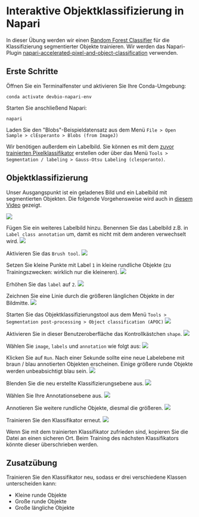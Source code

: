 # Interaktive Objektklassifizierung in Napari

In dieser Übung werden wir einen [Random Forest Classifier](https://en.wikipedia.org/wiki/Random_forest) für die Klassifizierung segmentierter Objekte trainieren. 
Wir werden das Napari-Plugin [napari-accelerated-pixel-and-object-classification](https://www.napari-hub.org/plugins/napari-accelerated-pixel-and-object-classification) verwenden.

## Erste Schritte

Öffnen Sie ein Terminalfenster und aktivieren Sie Ihre Conda-Umgebung:

```
conda activate devbio-napari-env
```

Starten Sie anschließend Napari:

```
napari
```

Laden Sie den "Blobs"-Beispieldatensatz aus dem Menü `File > Open Sample > clEsperanto > Blobs (from ImageJ)`

Wir benötigen außerdem ein Labelbild. Sie können es mit dem [zuvor trainierten Pixelklassifikator](machine_learning:pixel_classification) erstellen 
oder über das Menü `Tools > Segmentation / labeling > Gauss-Otsu Labeling (clesperanto)`.

## Objektklassifizierung

Unser Ausgangspunkt ist ein geladenes Bild und ein Labelbild mit segmentierten Objekten. Die folgende Vorgehensweise wird auch in [diesem Video](apoc_object_classification.mp4) gezeigt.

![](apoc21.png)

Fügen Sie ein weiteres Labelbild hinzu. Benennen Sie das Labelbild z.B. in `Label class annotation` um, damit es nicht mit dem anderen verwechselt wird.
![](apoc22.png)

Aktivieren Sie das `Brush tool`.
![](apoc23.png)

Setzen Sie kleine Punkte mit Label `1` in kleine rundliche Objekte (zu Trainingszwecken: wirklich nur die kleineren).
![](apoc24.png)

Erhöhen Sie das `label` auf `2`.
![](apoc25.png)

Zeichnen Sie eine Linie durch die größeren länglichen Objekte in der Bildmitte.
![](apoc26.png)

Starten Sie das Objektklassifizierungstool aus dem Menü `Tools > Segmentation post-processing > Object classification (APOC)`
![](apoc27.png)

Aktivieren Sie in dieser Benutzeroberfläche das Kontrollkästchen `shape`.
![](apoc28.png)

Wählen Sie `image`, `labels` und `annotation` wie folgt aus:
![](apoc29.png)

Klicken Sie auf `Run`. Nach einer Sekunde sollte eine neue Labelebene mit braun / blau annotierten Objekten erscheinen. Einige größere runde Objekte werden unbeabsichtigt blau sein.
![](apoc30.png)

Blenden Sie die neu erstellte Klassifizierungsebene aus.
![](apoc31.png)

Wählen Sie Ihre Annotationsebene aus.
![](apoc32.png)

Annotieren Sie weitere rundliche Objekte, diesmal die größeren.
![](apoc33.png)

Trainieren Sie den Klassifikator erneut.
![](apoc34.png)

Wenn Sie mit dem trainierten Klassifikator zufrieden sind, kopieren Sie die Datei an einen sicheren Ort. Beim Training des nächsten Klassifikators könnte dieser überschrieben werden.

## Zusatzübung
Trainieren Sie den Klassifikator neu, sodass er drei verschiedene Klassen unterscheiden kann:
* Kleine runde Objekte
* Große runde Objekte
* Große längliche Objekte